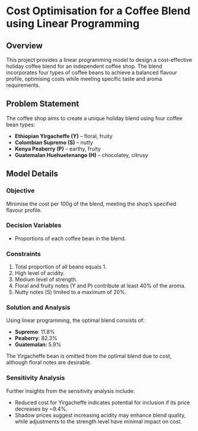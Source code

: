 # Cost Optimisation for a Coffee Blend using Linear Programming

## Overview
This project provides a linear programming model to design a cost-effective holiday coffee blend for an independent coffee shop. The blend incorporates four types of coffee beans to achieve a balanced flavour profile, optimising costs while meeting specific taste and aroma requirements.

## Problem Statement
The coffee shop aims to create a unique holiday blend using four coffee bean types:
- **Ethiopian Yirgacheffe (Y)** – floral, fruity
- **Colombian Supremo (S)** – nutty
- **Kenya Peaberry (P)** – earthy, fruity
- **Guatemalan Huehuetenango (H)** – chocolatey, citrusy

## Model Details
### Objective
Minimise the cost per 100g of the blend, meeting the shop’s specified flavour profile.

### Decision Variables
- Proportions of each coffee bean in the blend.

### Constraints
1. Total proportion of all beans equals 1.
2. High level of acidity.
3. Medium level of strength.
4. Floral and fruity notes (Y and P) contribute at least 40% of the aroma.
5. Nutty notes (S) limited to a maximum of 20%.

### Solution and Analysis
Using linear programming, the optimal blend consists of:
- **Supremo**: 11.8%
- **Peaberry**: 82.3%
- **Guatemalan**: 5.9%
  
The Yirgacheffe bean is omitted from the optimal blend due to cost, although floral notes are desirable.

### Sensitivity Analysis
Further insights from the sensitivity analysis include:
- Reduced cost for Yirgacheffe indicates potential for inclusion if its price decreases by ~9.4%.
- Shadow prices suggest increasing acidity may enhance blend quality, while adjustments to the strength level have minimal impact on cost.
